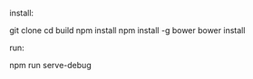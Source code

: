 install:

git clone
cd build
npm install
npm install -g bower
bower install

run:

npm run serve-debug